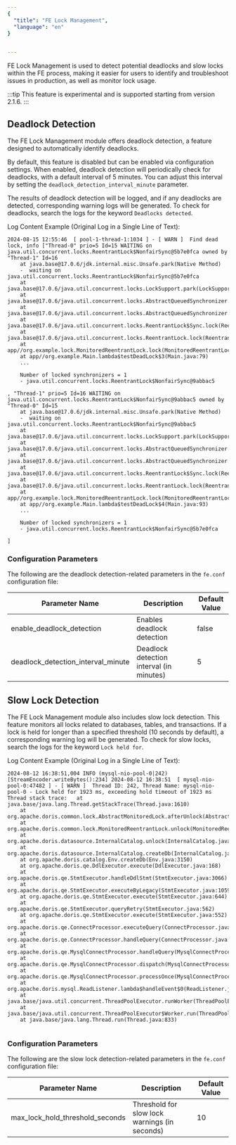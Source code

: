 ```yaml
---
{
  "title": "FE Lock Management",
  "language": "en"
}


---
```


FE Lock Management is used to detect potential deadlocks and slow locks within the FE process, making it easier for users to identify and troubleshoot issues in production, as well as monitor lock usage.

:::tip
This feature is experimental and is supported starting from version 2.1.6.
:::

## Deadlock Detection

The FE Lock Management module offers deadlock detection, a feature designed to automatically identify deadlocks.

By default, this feature is disabled but can be enabled via configuration settings. When enabled, deadlock detection will periodically check for deadlocks, with a default interval of 5 minutes. You can adjust this interval by setting the `deadlock_detection_interval_minute` parameter.

The results of deadlock detection will be logged, and if any deadlocks are detected, corresponding warning logs will be generated.
To check for deadlocks, search the logs for the keyword `Deadlocks detected`.

Log Content Example (Original Log in a Single Line of Text):
```log
2024-08-15 12:55:46  [ pool-1-thread-1:1034 ] - [ WARN ]  Find dead lock, info ["Thread-0" prio=5 Id=15 WAITING on java.util.concurrent.locks.ReentrantLock$NonfairSync@5b7e0fca owned by "Thread-1" Id=16
	at java.base@17.0.6/jdk.internal.misc.Unsafe.park(Native Method)
	-  waiting on java.util.concurrent.locks.ReentrantLock$NonfairSync@5b7e0fca
	at java.base@17.0.6/java.util.concurrent.locks.LockSupport.park(LockSupport.java:211)
	at java.base@17.0.6/java.util.concurrent.locks.AbstractQueuedSynchronizer.acquire(AbstractQueuedSynchronizer.java:715)
	at java.base@17.0.6/java.util.concurrent.locks.AbstractQueuedSynchronizer.acquire(AbstractQueuedSynchronizer.java:938)
	at java.base@17.0.6/java.util.concurrent.locks.ReentrantLock$Sync.lock(ReentrantLock.java:153)
	at java.base@17.0.6/java.util.concurrent.locks.ReentrantLock.lock(ReentrantLock.java:322)
	at app//org.example.lock.MonitoredReentrantLock.lock(MonitoredReentrantLock.java:22)
	at app//org.example.Main.lambda$testDeadLock$3(Main.java:79)
	...

	Number of locked synchronizers = 1
	- java.util.concurrent.locks.ReentrantLock$NonfairSync@9abbac5

, "Thread-1" prio=5 Id=16 WAITING on java.util.concurrent.locks.ReentrantLock$NonfairSync@9abbac5 owned by "Thread-0" Id=15
	at java.base@17.0.6/jdk.internal.misc.Unsafe.park(Native Method)
	-  waiting on java.util.concurrent.locks.ReentrantLock$NonfairSync@9abbac5
	at java.base@17.0.6/java.util.concurrent.locks.LockSupport.park(LockSupport.java:211)
	at java.base@17.0.6/java.util.concurrent.locks.AbstractQueuedSynchronizer.acquire(AbstractQueuedSynchronizer.java:715)
	at java.base@17.0.6/java.util.concurrent.locks.AbstractQueuedSynchronizer.acquire(AbstractQueuedSynchronizer.java:938)
	at java.base@17.0.6/java.util.concurrent.locks.ReentrantLock$Sync.lock(ReentrantLock.java:153)
	at java.base@17.0.6/java.util.concurrent.locks.ReentrantLock.lock(ReentrantLock.java:322)
	at app//org.example.lock.MonitoredReentrantLock.lock(MonitoredReentrantLock.java:22)
	at app//org.example.Main.lambda$testDeadLock$4(Main.java:93)
	...

	Number of locked synchronizers = 1
	- java.util.concurrent.locks.ReentrantLock$NonfairSync@5b7e0fca

]
```
### Configuration Parameters

The following are the deadlock detection-related parameters in the `fe.conf` configuration file:

| Parameter Name                               | Description         | Default Value   |
|------------------------------------|--------------|-------|
| enable_deadlock_detection          | 	Enables deadlock detection   | false |
| deadlock_detection_interval_minute | Deadlock detection interval (in minutes) | 5     |

## Slow Lock Detection
The FE Lock Management module also includes slow lock detection. This feature monitors all locks related to databases, tables, and transactions. If a lock is held for longer than a specified threshold (10 seconds by default), a corresponding warning log will be generated.
To check for slow locks, search the logs for the keyword `Lock held for`.

Log Content Example (Original Log in a Single Line of Text):
```log
2024-08-12 16:38:51,004 INFO (mysql-nio-pool-0|242) [StreamEncoder.writeBytes():234] 2024-08-12 16:38:51  [ mysql-nio-pool-0:47482 ] - [ WARN ]  Thread ID: 242, Thread Name: mysql-nio-pool-0 - Lock held for 1923 ms, exceeding hold timeout of 1923 ms Thread stack trace:	at java.base/java.lang.Thread.getStackTrace(Thread.java:1610)
	at org.apache.doris.common.lock.AbstractMonitoredLock.afterUnlock(AbstractMonitoredLock.java:59)
	at org.apache.doris.common.lock.MonitoredReentrantLock.unlock(MonitoredReentrantLock.java:59)
	at org.apache.doris.datasource.InternalCatalog.unlock(InternalCatalog.java:370)
	at org.apache.doris.datasource.InternalCatalog.createDb(InternalCatalog.java:443)
	at org.apache.doris.catalog.Env.createDb(Env.java:3150)
	at org.apache.doris.qe.DdlExecutor.execute(DdlExecutor.java:168)
	at org.apache.doris.qe.StmtExecutor.handleDdlStmt(StmtExecutor.java:3066)
	at org.apache.doris.qe.StmtExecutor.executeByLegacy(StmtExecutor.java:1059)
	at org.apache.doris.qe.StmtExecutor.execute(StmtExecutor.java:644)
	at org.apache.doris.qe.StmtExecutor.queryRetry(StmtExecutor.java:562)
	at org.apache.doris.qe.StmtExecutor.execute(StmtExecutor.java:552)
	at org.apache.doris.qe.ConnectProcessor.executeQuery(ConnectProcessor.java:385)
	at org.apache.doris.qe.ConnectProcessor.handleQuery(ConnectProcessor.java:237)
	at org.apache.doris.qe.MysqlConnectProcessor.handleQuery(MysqlConnectProcessor.java:272)
	at org.apache.doris.qe.MysqlConnectProcessor.dispatch(MysqlConnectProcessor.java:300)
	at org.apache.doris.qe.MysqlConnectProcessor.processOnce(MysqlConnectProcessor.java:359)
	at org.apache.doris.mysql.ReadListener.lambda$handleEvent$0(ReadListener.java:52)
	at java.base/java.util.concurrent.ThreadPoolExecutor.runWorker(ThreadPoolExecutor.java:1136)
	at java.base/java.util.concurrent.ThreadPoolExecutor$Worker.run(ThreadPoolExecutor.java:635)
	at java.base/java.lang.Thread.run(Thread.java:833)


```
### Configuration Parameters
The following are the slow lock detection-related parameters in the `fe.conf` configuration file:

| Parameter Name                               | Description         | Default Value   |
| --- | --- | --- |
| max_lock_hold_threshold_seconds | Threshold for slow lock warnings (in seconds) | 10 |

